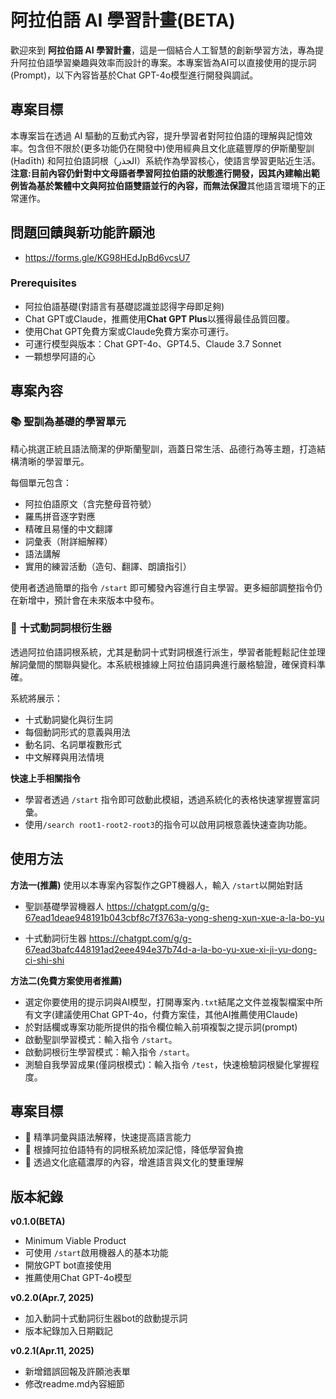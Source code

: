 # 阿拉伯語 AI 學習計畫(BETA)

歡迎來到 **阿拉伯語 AI 學習計畫**，這是一個結合人工智慧的創新學習方法，專為提升阿拉伯語學習樂趣與效率而設計的專案。本專案皆為AI可以直接使用的提示詞(Prompt)，以下內容皆基於Chat GPT-4o模型進行開發與調試。

## 專案目標
本專案旨在透過 AI 驅動的互動式內容，提升學習者對阿拉伯語的理解與記憶效率。包含但不限於(更多功能仍在開發中)使用經典且文化底蘊豐厚的伊斯蘭聖訓 (Ḥadīth) 和阿拉伯語詞根（الجذر）系統作為學習核心，使語言學習更貼近生活。**注意:**目前內容仍針對中文母語者學習阿拉伯語的狀態進行開發，因其內建輸出範例皆為基於繁體中文與阿拉伯語雙語並行的內容，而**無法保證**其他語言環境下的正常運作。

## 問題回饋與新功能許願池
- https://forms.gle/KG98HEdJpBd6vcsU7

### Prerequisites
- 阿拉伯語基礎(對語言有基礎認識並認得字母即足夠)
- Chat GPT或Claude，推薦使用**Chat GPT Plus**以獲得最佳品質回覆。
- 使用Chat GPT免費方案或Claude免費方案亦可運行。
- 可運行模型與版本：Chat GPT-4o、GPT4.5、Claude 3.7 Sonnet
- 一顆想學阿語的心

## 專案內容

### 📚 **聖訓為基礎的學習單元**
精心挑選正統且語法簡潔的伊斯蘭聖訓，涵蓋日常生活、品德行為等主題，打造結構清晰的學習單元。

每個單元包含：
- 阿拉伯語原文（含完整母音符號）
- 羅馬拼音逐字對應
- 精確且易懂的中文翻譯
- 詞彙表（附詳細解釋）
- 語法講解
- 實用的練習活動（造句、翻譯、朗讀指引）

使用者透過簡單的指令 `/start` 即可觸發內容進行自主學習。更多細部調整指令仍在新增中，預計會在未來版本中發布。

### 🌳 **十式動詞詞根衍生器**
透過阿拉伯語詞根系統，尤其是動詞十式對詞根進行派生，學習者能輕鬆記住並理解詞彙間的關聯與變化。本系統根據線上阿拉伯語詞典進行嚴格驗證，確保資料準確。

系統將展示：
- 十式動詞變化與衍生詞
- 每個動詞形式的意義與用法
- 動名詞、名詞單複數形式
- 中文解釋與用法情境

**快速上手相關指令**
- 學習者透過 `/start` 指令即可啟動此模組，透過系統化的表格快速掌握豐富詞彙。
- 使用`/search root1-root2-root3`的指令可以啟用詞根意義快速查詢功能。

## 使用方法
**方法一(推薦)**
使用以本專案內容製作之GPT機器人，輸入 `/start`以開始對話
- 聖訓基礎學習機器人
https://chatgpt.com/g/g-67ead1deae948191b043cbf8c7f3763a-yong-sheng-xun-xue-a-la-bo-yu

- 十式動詞衍生器
https://chatgpt.com/g/g-67ead3bafc448191ad2eee494e37b74d-a-la-bo-yu-xue-xi-ji-yu-dong-ci-shi-shi

**方法二(免費方案使用者推薦)**
- 選定你要使用的提示詞與AI模型，打開專案內`.txt`結尾之文件並複製檔案中所有文字(建議使用Chat GPT-4o，付費方案佳，其他AI推薦使用Claude)
- 於對話欄或專案功能所提供的指令欄位輸入前項複製之提示詞(prompt)
- 啟動聖訓學習模式：輸入指令 `/start`。
- 啟動詞根衍生學習模式：輸入指令 `/start`。
- 測驗自我學習成果(僅詞根模式)：輸入指令 `/test`，快速檢驗詞根變化掌握程度。

## 專案目標
- 🎯 精準詞彙與語法解釋，快速提高語言能力
- 🧠 根據阿拉伯語特有的詞根系統加深記憶，降低學習負擔
- 📖 透過文化底蘊濃厚的內容，增進語言與文化的雙重理解

## 版本紀錄
**v0.1.0(BETA)**
- Minimum Viable Product
- 可使用 `/start`啟用機器人的基本功能
- 開放GPT bot直接使用
- 推薦使用Chat GPT-4o模型

**v0.2.0(Apr.7, 2025)**
- 加入動詞十式動詞衍生器bot的啟動提示詞
- 版本紀錄加入日期戳記

**v0.2.1(Apr.11, 2025)**
- 新增錯誤回報及許願池表單
- 修改readme.md內容細節